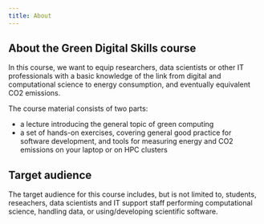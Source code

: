 ```yaml
---
title: About
---
```


## About the Green Digital Skills course

In this course, we want to equip researchers, data scientists or other IT professionals with
a basic knowledge of the link from digital and computational science to energy consumption, and
eventually equivalent CO2 emissions.

The course material consists of two parts: 
 - a lecture introducing the general topic of green computing
 - a set of hands-on exercises, covering general good practice for software development, and tools for measuring energy and CO2 emissions on your laptop or on HPC clusters 


## Target audience

The target audience for this course includes, but is not limited to, students, reseachers,
data scientists and IT support staff performing computational science, handling data, or
using/developing scientific software.
